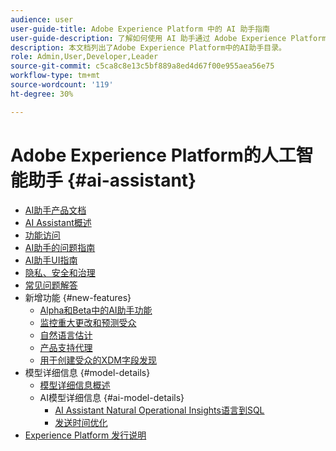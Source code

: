 ```yaml
---
audience: user
user-guide-title: Adobe Experience Platform 中的 AI 助手指南
user-guide-description: 了解如何使用 AI 助手通过 Adobe Experience Platform 和 Real-Time Customer Data Platform 加快工作流程。
description: 本文档列出了Adobe Experience Platform中的AI助手目录。
role: Admin,User,Developer,Leader
source-git-commit: c5ca8c8e13c5bf889a8ed4d67f00e955aea56e75
workflow-type: tm+mt
source-wordcount: '119'
ht-degree: 30%

---
```



# Adobe Experience Platform的人工智能助手 {#ai-assistant}

* [AI助手产品文档](landing.md)
* [AI Assistant概述](home.md)
* [功能访问](access.md)
* [AI助手的问题指南](questions.md)
* [AI助手UI指南](ui-guide.md)
* [隐私、安全和治理](privacy.md)
* [常见问题解答](faq.md)
* 新增功能 {#new-features}
   * [Alpha和Beta中的AI助手功能](./new-features/alpha-beta.md)
   * [监控重大更改和预测受众](./new-features/audience-forecasting.md)
   * [自然语言估计](./new-features/natural-language.md)
   * [产品支持代理](./new-features/customer-support.md)
   * [用于创建受众的XDM字段发现](./new-features/xdm-field-discovery.md)
* 模型详细信息 {#model-details}
   * [模型详细信息概述](./model-details/overview.md)
   * AI模型详细信息 {#ai-model-details}
      * [AI Assistant Natural Operational Insights语言到SQL](./model-details/ai-model-details/natural-language-to-sql.md)
      * [发送时间优化](./model-details/ai-model-details/send-time-optimization.md)
* [Experience Platform 发行说明](https://experienceleague.adobe.com/zh-hans/docs/experience-platform/release-notes/latest)

